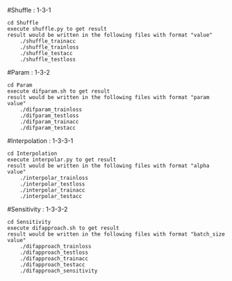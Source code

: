 #Shuffle : 1-3-1

	cd Shuffle
	execute shuffle.py to get result
	result would be written in the following files with format "value"
		./shuffle_trainacc
		./shuffle_trainloss
		./shuffle_testacc
		./shuffle_testloss

#Param : 1-3-2

	cd Param
	execute difparam.sh to get result
	result would be written in the following files with format "param value"
		./difparam_trainloss
		./difparam_testloss
		./difparam_trainacc
		./difparam_testacc

#Interpolation : 1-3-3-1

	cd Interpolation
	execute interpolar.py to get result
	result would be written in the following files with format "alpha value"
		./interpolar_trainloss
		./interpolar_testloss
		./interpolar_trainacc
		./interpolar_testacc

#Sensitivity : 1-3-3-2	

	cd Sensitivity
	execute difapproach.sh to get result
	result would be written in the following files with format "batch_size value"
		./difapproach_trainloss
		./difapproach_testloss
		./difapproach_trainacc
		./difapproach_testacc
		./difapproach_sensitivity
